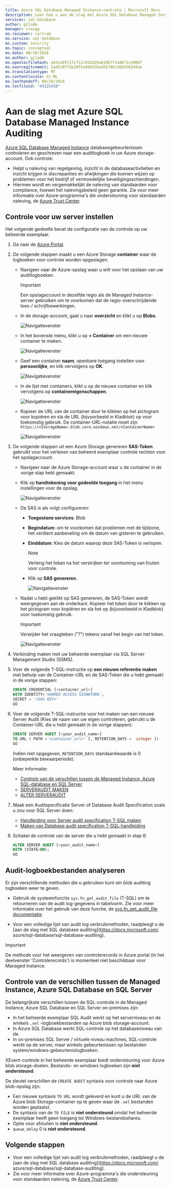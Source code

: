 ```yaml
---
title: Azure SQL Database Managed Instance-controle | Microsoft Docs
description: Leer hoe u aan de slag met Azure SQL Database Managed Instance Auditing met T-SQL
services: sql-database
author: giladm
manager: craigg
ms.reviewer: carlrab
ms.service: sql-database
ms.custom: security
ms.topic: conceptual
ms.date: 08/28/2018
ms.author: giladm
ms.openlocfilehash: a43ca95717c712c932d29a619b7f1a0671c500bf
ms.sourcegitcommit: 2ad510772e28f5eddd15ba265746c368356244ae
ms.translationtype: MT
ms.contentlocale: nl-NL
ms.lasthandoff: 08/28/2018
ms.locfileid: "43125438"
---
```

# <a name="get-started-with-azure-sql-database-managed-instance-auditing"></a>Aan de slag met Azure SQL Database Managed Instance Auditing

[Azure SQL Database Managed Instance](sql-database-managed-instance.md) databasegebeurtenissen controleren en geschreven naar een auditlogboek in uw Azure storage-account. Ook controle:
- Helpt u naleving van regelgeving, inzicht in de databaseactiviteiten en inzicht krijgen in discrepanties en afwijkingen die kunnen wijzen op problemen voor het bedrijf of vermoedelijke beveiligingsschendingen.
- Hiermee wordt en vergemakkelijkt de naleving van standaarden voor compliance, hoewel het nalevingsbeleid geen garantie. Zie voor meer informatie over Azure-programma's die ondersteuning voor standaarden naleving, de [Azure Trust Center](https://azure.microsoft.com/support/trust-center/compliance/).


## <a name="set-up-auditing-for-your-server"></a>Controle voor uw server instellen

Het volgende gedeelte bevat de configuratie van de controle op uw beheerde exemplaar.
1. Ga naar de [Azure Portal](https://portal.azure.com).
2. De volgende stappen maakt u een Azure Storage **container** waar de logboeken voor controle worden opgeslagen.

   - Navigeer naar de Azure-opslag waar u wilt voor het opslaan van uw auditlogboeken.

     > [!IMPORTANT]
     > Een opslagaccount in dezelfde regio als de Managed Instance-server gebruiken om te voorkomen dat de regio-overschrijdende lees-/ schrijfbewerkingen.

   - In de storage-account, gaat u naar **overzicht** en klikt u op **Blobs**.

     ![Navigatievenster][1]

   - In het bovenste menu, klikt u op **+ Container** om een nieuwe container te maken.

     ![Navigatievenster][2]

   - Geef een container **naam**, openbare toegang instellen voor **persoonlijke**, en klik vervolgens op **OK**.

     ![Navigatievenster][3]

   - In de lijst met containers, klikt u op de nieuwe container en klik vervolgens op **containereigenschappen**.

     ![Navigatievenster][4]

   - Kopieer de URL van de container door te klikken op het pictogram voor kopiëren en sla de URL (bijvoorbeeld in Kladblok) op voor toekomstig gebruik. De container-URL-notatie moet zijn `https://<StorageName>.blob.core.windows.net/<ContainerName>`

     ![Navigatievenster][5]

3. De volgende stappen uit een Azure Storage genereren **SAS-Token** gebruikt voor het verlenen van beheerd exemplaar controle rechten voor het opslagaccount.

   - Navigeer naar de Azure Storage-account waar u de container in de vorige stap hebt gemaakt.

   - Klik op **handtekening voor gedeelde toegang** in het menu instellingen voor de opslag.

     ![Navigatievenster][6]

   - De SAS is als volgt configureren:
     - **Toegestane services**: Blob
     - **Begindatum**: om te voorkomen dat problemen met de tijdzone, het verdient aanbeveling om de datum van gisteren te gebruiken.
     - **Einddatum**: Kies de datum waarop deze SAS-Token is verlopen. 

       > [!NOTE]
       > Verleng het token na het verstrijken ter voorkoming van fouten voor controle.

     - Klik op **SAS genereren**.

       ![Navigatievenster][7]

   - Nadat u hebt geklikt op SAS genereren, de SAS-Token wordt weergegeven aan de onderkant. Kopieer het token door te klikken op het pictogram voor kopiëren en sla het op (bijvoorbeeld in Kladblok) voor toekomstig gebruik.

     > [!IMPORTANT]
     > Verwijder het vraagteken ("?") tekens vanaf het begin van het token.

     ![Navigatievenster][8]

4. Verbinding maken met uw beheerde exemplaar via SQL Server Management Studio (SSMS).

5. Voer de volgende T-SQL-instructie op **een nieuwe referentie maken** met behulp van de Container-URL en de SAS-Token die u hebt gemaakt in de vorige stappen:

    ```SQL
    CREATE CREDENTIAL [<container_url>]
    WITH IDENTITY='SHARED ACCESS SIGNATURE',
    SECRET = '<SAS KEY>'
    GO
    ```

6. Voer de volgende T-SQL-instructie voor het maken van een nieuwe Server Audit (Kies de naam van uw eigen controleren, gebruikt u de Container-URL die u hebt gemaakt in de vorige stappen):

    ```SQL
    CREATE SERVER AUDIT [<your_audit_name>]
    TO URL ( PATH ='<container_url>' [, RETENTION_DAYS =  integer ])
    GO
    ```

    Indien niet opgegeven, `RETENTION_DAYS` standaardwaarde is 0 (onbeperkte bewaarperiode).

    Meer informatie:
    - [Controle van de verschillen tussen de Managed Instance, Azure SQL-database en SQL Server](#subheading-3)
    - [SERVERAUDIT MAKEN](https://docs.microsoft.com/sql/t-sql/statements/create-server-audit-transact-sql)
    - [ALTER SERVERAUDIT](https://docs.microsoft.com/sql/t-sql/statements/alter-server-audit-transact-sql)

7. Maak een Auditspecificatie Server of Database Audit Specification zoals u zou voor SQL Server doen:
    - [Handleiding voor Server audit specification T-SQL maken](https://docs.microsoft.com/sql/t-sql/statements/create-server-audit-specification-transact-sql)
    - [Maken van Database audit specification T-SQL-handleiding](https://docs.microsoft.com/sql/t-sql/statements/create-database-audit-specification-transact-sql)

8. Schakel de controle van de server die u hebt gemaakt in stap 6:

    ```SQL
    ALTER SERVER AUDIT [<your_audit_name>]
    WITH (STATE=ON);
    GO
    ```

## <a name="analyze-audit-logs"></a>Audit-logboekbestanden analyseren
Er zijn verschillende methoden die u gebruiken kunt om blob auditing logboeken weer te geven.

- Gebruik de systeemfunctie `sys.fn_get_audit_file` (T-SQL) om te retourneren van de audit log-gegevens in tabelvorm. Zie voor meer informatie over het gebruik van deze functie, de [sys.fn_get_audit_file documentatie](https://docs.microsoft.com/sql/relational-databases/system-functions/sys-fn-get-audit-file-transact-sql).

- Voor een volledige lijst van audit log verbruikmethoden, raadpleegt u de [aan de slag met SQL database auditing](https://docs.microsoft.com/ azure/sql-database/sql-database-auditing).

> [!IMPORTANT]
> De methode voor het weergeven van controlerecords in Azure portal (in het deelvenster 'Controlerecords') is momenteel niet beschikbaar voor Managed Instance.

## <a name="auditing-differences-between-managed-instance-azure-sql-database-and-sql-server"></a>Controle van de verschillen tussen de Managed Instance, Azure SQL Database en SQL Server

De belangrijkste verschillen tussen de SQL-controle in de Managed Instance, Azure SQL Database en SQL Server on-premises zijn:

- In het beheerde exemplaar SQL Audit werkt op het serverniveau en de winkels `.xel` -logboekbestanden op Azure blob storage-account.
- In Azure SQL Database werkt SQL-controle op het databaseniveau van de.
- In on-premises SQL Server / virtuele niveau machines, SQL-controle werkt op de server, maar winkels gebeurtenissen op bestanden system/windows-gebeurtenislogboeken.

XEvent-controle in het beheerde exemplaar biedt ondersteuning voor Azure blob storage-doelen. Bestands- en windows logboeken zijn **niet ondersteund**.

De sleutel verschillen de `CREATE AUDIT` syntaxis voor controle naar Azure blob-opslag zijn:
- Een nieuwe syntaxis `TO URL` wordt geleverd en kunt u de URL van de Azure blob Storage-container op te geven waar de `.xel` bestanden worden geplaatst.
- De syntaxis van de `TO FILE` is **niet ondersteund** omdat het beheerde exemplaar heeft geen toegang tot Windows-bestandsshares.
- Optie voor afsluiten is **niet ondersteund**.
- `queue_delay` 0 is **niet ondersteund**.


## <a name="next-steps"></a>Volgende stappen

- Voor een volledige lijst van audit log verbruikmethoden, raadpleegt u de [aan de slag met SQL database auditing](https://docs.microsoft.com/ azure/sql-database/sql-database-auditing).
- Zie voor meer informatie over Azure-programma's die ondersteuning voor standaarden naleving, de [Azure Trust Center](https://azure.microsoft.com/support/trust-center/compliance/).


<!--Anchors-->
[Set up auditing for your server]: #subheading-1
[Analyze audit logs]: #subheading-2
[Auditing differences between Managed Instance, Azure SQL DB and SQL Server]: #subheading-3

<!--Image references-->
[1]: ./media/sql-managed-instance-auditing/1_blobs_widget.png
[2]: ./media/sql-managed-instance-auditing/2_create_container_button.png
[3]: ./media/sql-managed-instance-auditing/3_create_container_config.png
[4]: ./media/sql-managed-instance-auditing/4_container_properties_button.png
[5]: ./media/sql-managed-instance-auditing/5_container_copy_name.png
[6]: ./media/sql-managed-instance-auditing/6_storage_settings_menu.png
[7]: ./media/sql-managed-instance-auditing/7_sas_configure.png
[8]: ./media/sql-managed-instance-auditing/8_sas_copy.png
